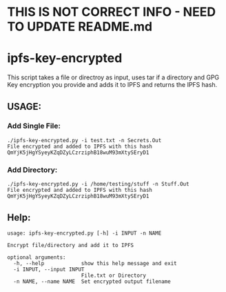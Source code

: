 # THIS IS NOT CORRECT INFO - NEED TO UPDATE README.md

# ipfs-key-encrypted

This script takes a file or directroy as input, uses tar if a directory and GPG Key encryption you provide and adds it to IPFS and returns the IPFS hash. 

## USAGE:
### Add Single File:
```
./ipfs-key-encrypted.py -i test.txt -n Secrets.Out
File encrypted and added to IPFS with this hash QmYjK5jHgYSyeyKZqDZyLCzrziphB18wuM93mXtySEryD1
```
### Add Directory:
```
./ipfs-key-encrypted.py -i /home/testing/stuff -n Stuff.Out
File encrypted and added to IPFS with this hash QmYjK5jHgYSyeyKZqDZyLCzrziphB18wuM93mXtySEryD1
```

## Help:
```
usage: ipfs-key-encrypted.py [-h] -i INPUT -n NAME

Encrypt file/directory and add it to IPFS

optional arguments:
  -h, --help            show this help message and exit
  -i INPUT, --input INPUT
                        File.txt or Directory
  -n NAME, --name NAME  Set encrypted output filename
```
